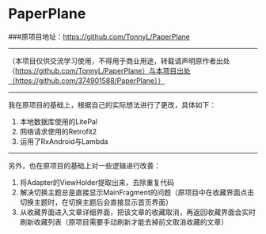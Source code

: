# PaperPlane

###原项目地址：https://github.com/TonnyL/PaperPlane

----------

（本项目仅供交流学习使用，不得用于商业用途，转载请声明原作者出处（https://github.com/TonnyL/PaperPlane）与本项目出处（https://github.com/374901588/PaperPlane））

----------

我在原项目的基础上，根据自己的实际想法进行了更改，具体如下：

 1. 本地数据库使用的LitePal
 2. 网络请求使用的Retrofit2
 3. 运用了RxAndroid与Lambda


----------
另外，也在原项目的基础上对一些逻辑进行改善：

 1. 将Adapter的ViewHolder提取出来，去除重复代码
 2. 解决切换主题总是直接显示MainFragment的问题（原项目中在收藏界面点击切换主题时，在切换主题后会直接显示首页界面）
 3. 从收藏界面进入文章详细界面，把该文章的收藏取消，再返回收藏界面会实时刷新收藏列表（原项目需要手动刷新才能去掉前文取消收藏的文章）

